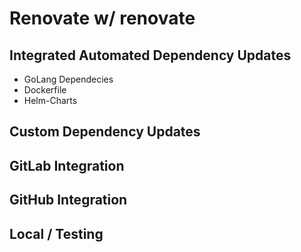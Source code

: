 # Renovate w/ renovate

[//]: # (Extract)
[//]: # (Links)
[//]: # (Intro)

## Integrated Automated Dependency Updates  

* GoLang Dependecies
* Dockerfile
* Helm-Charts

## Custom Dependency Updates  

[//]: # (Add sthings ansible example)

## GitLab Integration

## GitHub Integration

## Local / Testing

[//]: # (outro)

